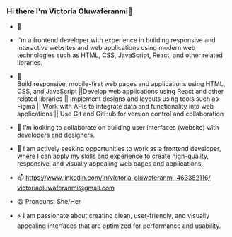 ### Hi there I'm Victoria Oluwaferanmi👋

- 🔭 
- I'm a frontend developer with experience in building responsive and interactive websites and web applications using modern web technologies such as HTML, CSS, JavaScript, React, and other related libraries.

- 🌱  
       Build responsive, mobile-first web pages and applications using HTML, CSS, and JavaScript
     ||Develop web applications using React and other related libraries
     || Implement designs and layouts using tools such as Figma 
     || Work with APIs to integrate data and functionality into web applications
     || Use Git and GitHub for version control and collaboration

- 👯 I’m looking to collaborate on building user interfaces (website) with developers and designers.

- 🤔 I am actively seeking opportunities to work as a frontend developer, where I can apply my skills and experience to create high-quality, responsive, and visually appealing web pages and applications.

- 📫  https://www.linkedin.com/in/victoria-oluwaferanmi-463352116/     victoriaoluwaferanmi@gmail.com
- 😄 Pronouns: She/Her
- ⚡ I am passionate about creating clean, user-friendly, and visually appealing interfaces that are optimized for performance and usability.
